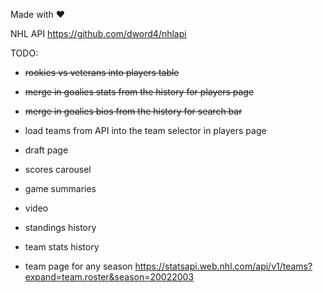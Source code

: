 Made with ❤️


NHL API
https://github.com/dword4/nhlapi


TODO:
- ~~rookies vs veterans into players table~~
- ~~merge in goalies stats from the history for players page~~
- ~~merge in goalies bios from the history for search bar~~
- load teams from API into the team selector in players page

- draft page
- scores carousel
- game summaries
- video

- standings history
- team stats history
- team page for any season
https://statsapi.web.nhl.com/api/v1/teams?expand=team.roster&season=20022003
